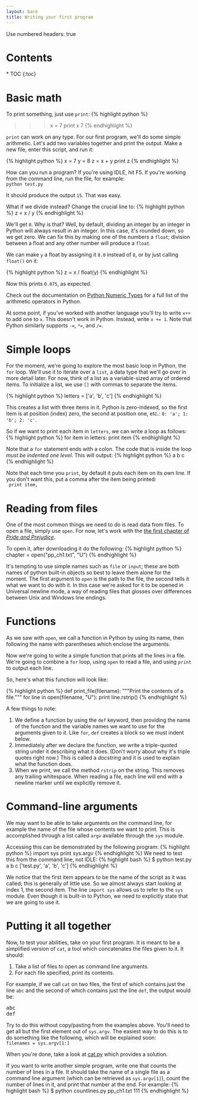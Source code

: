 ```yaml
---
layout: bare
title: Writing your first program
---
```

Use numbered headers: true

<h1>Contents</h1>
* TOC
{:toc}

# Basic math

To print something, just use `print`:
{% highlight python %}
>>> x = 7
>>> print x
7
{% endhighlight %}

`print` can work on any type. For our first program, we'll do some
simple arithmetic. Let's add two variables together and print the
output. Make a new file, enter this script, and run it:

{% highlight python %}
x = 7
y = 8
z = x + y
print z
{% endhighlight %}

How can you run a program? If you're using IDLE, hit F5. If you're
working from the command line, run the file, for example:  
`python test.py`

It should produce the output `15`. That was easy.

What if we divide instead? Change the crucial line to:
{% highlight python %}
z = x / y
{% endhighlight %}

We'll get `0`. Why is that? Well, by default, dividing an integer by
an integer in Python will always result in an integer. In this case,
it's rounded down, so we get zero. We can fix this by making one of
the numbers a `float`; division between a float and any other number
will produce a `float`.

We can make `y` a float by assigning it `8.0` instead of `8`, or by
just calling `float()` on it:

{% highlight python %}
z = x / float(y)
{% endhighlight %}

Now this prints `0.875`, as expected.

Check out the documentation on [Python Numeric
Types](http://docs.python.org/2/library/stdtypes.html#numeric-types-int-float-long-complex)
for a full list of the arithmetic operators in Python.

At some point, if you've worked with another language you'll try to
write `x++` to add one to `x`. This doesn't work in Python. Instead,
write `x += 1`. Note that Python similarly supports `-=`, `*=`, and
`/=`.

# Simple loops

For the moment, we're going to explore the most basic loop in Python,
the `for` loop. We'll use it to iterate over a `list`, a data type
that we'll go over in more detail later. For now, think of a list as a
variable-sized array of ordered items. To initialize a list, we use
`[]` with commas to separate the items.

{% highlight python %}
letters = ['a', 'b', 'c']
{% endhighlight %}

This creates a list with three items in it. Python is zero-indexed, so
the first item is at position (index) zero, the second at position
one, etc.: `0: 'a'; 1: 'b'; 2: 'c'`.

So if we want to print each item in `letters`, we can write a loop as
follows:
{% highlight python %}
for item in letters:
    print item
{% endhighlight %}

Note that a `for` statement ends with a colon. The code that is inside
the loop _must be indented one level_. This will output:
{% highlight python %}
a
b
c
{% endhighlight %}

Note that each time you `print`, by default it puts each item on its
own line. If you don't want this, put a comma after the item being
printed:  
` print item,`

# Reading from files

One of the most common things we need to do is read data from
files. To open a file, simply use `open`. For now, let's work with the
[the first chapter of _Pride and Prejudice_](../examples/pp_ch1.txt).

To open it, after downloading it do the following:
{% highlight python %}
chapter = open("pp_ch1.txt", "U")
{% endhighlight %}

It's tempting to use simple names such as `file` or `input`; these are
both names of python built-in objects so best to leave them alone for
the moment. The first argument to `open` is the path to the file, the
second tells it what we want to do with it. In this case we're asked
for it to be opened in Universal newline mode, a way of reading files
that glosses over differences between Unix and Windows line endings.

# Functions

As we saw with `open`, we call a function in Python by using its name,
then following the name with parentheses which enclose the arguments.

Now we're going to write a simple function that prints all the lines
in a file. We're going to combine a `for` loop, using `open` to read a
file, and using `print` to output each line.

So, here's what this function will look like:

{% highlight python %}
def print_file(filename):
    """Print the contents of a file."""
    for line in open(filename, "U"):
    	print line.rstrip()
{% endhighlight %}

A few things to note:
1. We define a function by using the `def` keyword, then providing the
name of the function and the variable names we want to use for the
arguments given to it. Like `for`, `def` creates a block so we must
indent below.
1. Immediately after we declare the function, we write a triple-quoted
string under it describing what it does. (Don't worry about why it's
triple quotes right now.) This is called a _docstring_ and it is used
to explain what the function does.
1. When we print, we call the method `rstrip` on the string. This
removes any trailing whitespace. When reading a file, each line will
end with a newline marker until we explicitly remove it.

# Command-line arguments

We may want to be able to take arguments on the command line, for
example the name of the file whose contents we want to print. This is
accomplished through a list called `argv` available through the `sys`
module.

Accessing this can be demonstrated by the following program:
{% highlight python %}
import sys
print sys.argv
{% endhighlight %}
We need to test this from the command line, not IDLE:
{% highlight bash %}
$ python test.py a b c
['test.py', 'a', 'b', 'c']
{% endhighlight %}

We notice that the first item appears to be the name of the script as
it was called; this is generally of little use. So we almost always
start looking at index 1, the second item. The line `import sys`
allows us to refer to the `sys` module. Even though it is built-in to
Python, we need to explicitly state that we are going to use it.

# Putting it all together

Now, to test your abilities, take on your first program. It is meant
to be a simplified version of `cat`, a tool which concatenates the
files given to it. It should:
1. Take a list of files to open as command line arguments.
1. For each file specified, print its contents.

For example, if we call `cat` on two files, the first of which
contains just the line `abc` and the second of which contains just the
line `def`, the output would be:  

<pre>
abc
def
</pre>

Try to do this without copy/pasting from the examples above. You'll
need to get all but the first element out of `sys.argv`. The easiest
way to do this is to do something like the following, which will be
explained soon:  
`filenames = sys.argv[1:]`

When you're done, take a look at [cat.py](../examples/cat.py) which
provides a solution.

If you want to write another simple program, write one that counts the
number of lines in a file. It should take the name of a single file as
a command line argument (which can be retrieved as `sys.argv[1]`),
count the number of lines in it, and print that number at the end. For
example:
{% highlight bash %}
$ python countlines.py pp_ch1.txt
111
{% endhighlight %}
